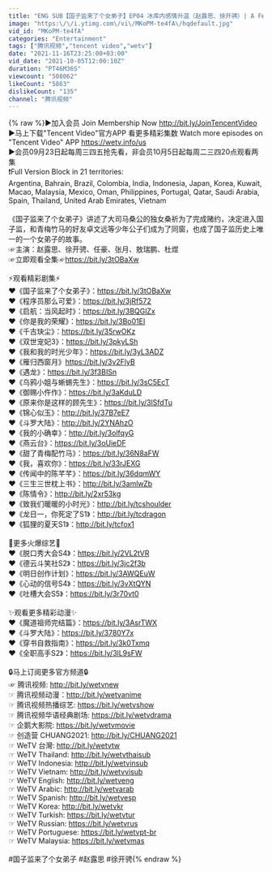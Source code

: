```yaml
---
title: "ENG SUB【国子监来了个女弟子】EP04 冰库内感情升温（赵露思、徐开骋）| A Female Student Arrives at the Imperial College"
image: "https:\/\/i.ytimg.com\/vi\/MKoPM-te4fA\/hqdefault.jpg"
vid_id: "MKoPM-te4fA"
categories: "Entertainment"
tags: ["腾讯视频","tencent video","wetv"]
date: "2021-11-16T23:25:00+03:00"
vid_date: "2021-10-05T12:00:10Z"
duration: "PT46M36S"
viewcount: "508062"
likeCount: "5863"
dislikeCount: "135"
channel: "腾讯视频"
---
```

{% raw %}▶加入会员 Join Membership Now <a rel="nofollow" target="blank" href="http://bit.ly/JoinTencentVideo">http://bit.ly/JoinTencentVideo</a><br />▶马上下载&quot;Tencent Video&quot;官方APP 看更多精彩集数 Watch more episodes on &quot;Tencent Video&quot; APP <a rel="nofollow" target="blank" href="https://wetv.info/us">https://wetv.info/us</a><br />▶会员09月23日起每周三四五抢先看，非会员10月5日起每周二三四20点观看两集<br />❗Full Version Block in 21 territories:<br />Argentina, Bahrain, Brazil, Colombia, India, Indonesia, Japan, Korea, Kuwait, Macao, Malaysia, Mexico, Oman, Philippines, Portugal, Qatar, Saudi Arabia, Spain, Thailand, United Arab Emirates, Vietnam<br /><br />《国子监来了个女弟子》讲述了大司马桑公的独女桑祈为了完成赌约，决定进入国子监，和青梅竹马的好友卓文远等少年公子们成为了同窗，也成了国子监历史上唯一的一个女弟子的故事。<br />☞主演：赵露思、徐开骋、任豪、张月、敖瑞鹏、杜煜<br />☞立即观看全集☞<a rel="nofollow" target="blank" href="https://bit.ly/3tOBaXw">https://bit.ly/3tOBaXw</a><br /><br />⚡️观看精彩剧集⚡️<br />♥《国子监来了个女弟子》：<a rel="nofollow" target="blank" href="https://bit.ly/3tOBaXw">https://bit.ly/3tOBaXw</a><br />♥《程序员那么可爱》：<a rel="nofollow" target="blank" href="https://bit.ly/3jRf572">https://bit.ly/3jRf572</a><br />♥《启航：当风起时》：<a rel="nofollow" target="blank" href="https://bit.ly/3BQGlZx">https://bit.ly/3BQGlZx</a><br />♥《你是我的荣耀》：<a rel="nofollow" target="blank" href="https://bit.ly/3Bo01EI">https://bit.ly/3Bo01EI</a><br />♥《千古玦尘》：<a rel="nofollow" target="blank" href="https://bit.ly/35rwOKz">https://bit.ly/35rwOKz</a><br />♥《双世宠妃3》：<a rel="nofollow" target="blank" href="https://bit.ly/3pkyLSh">https://bit.ly/3pkyLSh</a><br />♥《我和我的时光少年》：<a rel="nofollow" target="blank" href="https://bit.ly/3yL3ADZ">https://bit.ly/3yL3ADZ</a><br />♥《雁归西窗月》<a rel="nofollow" target="blank" href="https://bit.ly/3v2FlyB">https://bit.ly/3v2FlyB</a><br />♥《遇龙》：<a rel="nofollow" target="blank" href="https://bit.ly/3f3BISn">https://bit.ly/3f3BISn</a><br />♥《乌鸦小姐与蜥蜴先生》：<a rel="nofollow" target="blank" href="https://bit.ly/3sC5EcT">https://bit.ly/3sC5EcT</a><br />♥《御赐小仵作》：<a rel="nofollow" target="blank" href="https://bit.ly/3aKduLD">https://bit.ly/3aKduLD</a><br />♥《原来你是这样的顾先生》：<a rel="nofollow" target="blank" href="https://bit.ly/3lSfdTu">https://bit.ly/3lSfdTu</a><br />♥《锦心似玉》：<a rel="nofollow" target="blank" href="http://bit.ly/37B7eE7">http://bit.ly/37B7eE7</a><br />♥《斗罗大陆》：<a rel="nofollow" target="blank" href="http://bit.ly/2YNAhzO">http://bit.ly/2YNAhzO</a><br />♥《我的小确幸》：<a rel="nofollow" target="blank" href="http://bit.ly/3olfqyG">http://bit.ly/3olfqyG</a><br />♥《燕云台》：<a rel="nofollow" target="blank" href="https://bit.ly/3oUieDF">https://bit.ly/3oUieDF</a><br />♥《甜了青梅配竹马》：<a rel="nofollow" target="blank" href="https://bit.ly/36N8aFW">https://bit.ly/36N8aFW</a><br />♥《我，喜欢你》：<a rel="nofollow" target="blank" href="https://bit.ly/33rJEXG">https://bit.ly/33rJEXG</a><br />♥《传闻中的陈芊芊》：<a rel="nofollow" target="blank" href="https://bit.ly/36dqmWY">https://bit.ly/36dqmWY</a><br />♥《三生三世枕上书》：<a rel="nofollow" target="blank" href="http://bit.ly/3amlwZb">http://bit.ly/3amlwZb</a><br />♥《陈情令》：<a rel="nofollow" target="blank" href="http://bit.ly/2xr53kg">http://bit.ly/2xr53kg</a><br />♥《致我们暖暖的小时光》：<a rel="nofollow" target="blank" href="http://bit.ly/tcshoulder">http://bit.ly/tcshoulder</a><br />♥《龙日一，你死定了S1》：<a rel="nofollow" target="blank" href="http://bit.ly/tcdragon">http://bit.ly/tcdragon</a><br />♥《狐狸的夏天S1》：<a rel="nofollow" target="blank" href="http://bit.ly/tcfox1">http://bit.ly/tcfox1</a><br /><br />🚀更多火爆综艺🚀<br />♥《脱口秀大会S4》：<a rel="nofollow" target="blank" href="https://bit.ly/2VL2tVR">https://bit.ly/2VL2tVR</a><br />♥《德云斗笑社S2》：<a rel="nofollow" target="blank" href="https://bit.ly/3jc2f3b">https://bit.ly/3jc2f3b</a><br />♥《明日创作计划》：<a rel="nofollow" target="blank" href="https://bit.ly/3AWQEuW">https://bit.ly/3AWQEuW</a><br />♥《心动的信号S4》：<a rel="nofollow" target="blank" href="https://bit.ly/3vXtQYN">https://bit.ly/3vXtQYN</a><br />♥《吐槽大会S5》：<a rel="nofollow" target="blank" href="https://bit.ly/3r70vt0">https://bit.ly/3r70vt0</a><br /><br />✨观看更多精彩动漫✨<br />♥《魔道祖师完结篇》：<a rel="nofollow" target="blank" href="https://bit.ly/3AsrTWX">https://bit.ly/3AsrTWX</a><br />♥《斗罗大陆》：<a rel="nofollow" target="blank" href="https://bit.ly/3780Y7x">https://bit.ly/3780Y7x</a><br />♥《穿书自救指南》：<a rel="nofollow" target="blank" href="https://bit.ly/3k0Txmq">https://bit.ly/3k0Txmq</a><br />♥《全职高手S2》：<a rel="nofollow" target="blank" href="https://bit.ly/3lL9sFW">https://bit.ly/3lL9sFW</a><br /><br />🔒马上订阅更多官方频道🔒<br />☞ 腾讯视频: <a rel="nofollow" target="blank" href="http://bit.ly/wetvnew">http://bit.ly/wetvnew</a><br />☞ 腾讯视频动漫：<a rel="nofollow" target="blank" href="http://bit.ly/wetvanime">http://bit.ly/wetvanime</a><br />☞ 腾讯视频热播综艺: <a rel="nofollow" target="blank" href="https://bit.ly/wetvshow">https://bit.ly/wetvshow</a><br />☞ 腾讯视频华语经典剧场: <a rel="nofollow" target="blank" href="https://bit.ly/wetvdrama">https://bit.ly/wetvdrama</a><br />☞ 企鹅大影院: <a rel="nofollow" target="blank" href="https://bit.ly/wetvmovie">https://bit.ly/wetvmovie</a><br />☞ 创造营 CHUANG2021: <a rel="nofollow" target="blank" href="http://bit.ly/CHUANG2021">http://bit.ly/CHUANG2021</a><br />☞ WeTV 台灣: <a rel="nofollow" target="blank" href="http://bit.ly/wetvtw">http://bit.ly/wetvtw</a><br />☞ WeTV Thailand: <a rel="nofollow" target="blank" href="http://bit.ly/wetvthaisub">http://bit.ly/wetvthaisub</a><br />☞ WeTV Indonesia: <a rel="nofollow" target="blank" href="http://bit.ly/wetvinsub">http://bit.ly/wetvinsub</a><br />☞ WeTV Vietnam: <a rel="nofollow" target="blank" href="http://bit.ly/wetvvisub">http://bit.ly/wetvvisub</a><br />☞ WeTV English: <a rel="nofollow" target="blank" href="http://bit.ly/wetveng">http://bit.ly/wetveng</a><br />☞ WeTV Arabic: <a rel="nofollow" target="blank" href="http://bit.ly/wetvarab">http://bit.ly/wetvarab</a><br />☞ WeTV Spanish: <a rel="nofollow" target="blank" href="http://bit.ly/wetvesp">http://bit.ly/wetvesp</a><br />☞ WeTV Korea: <a rel="nofollow" target="blank" href="http://bit.ly/wetvkr">http://bit.ly/wetvkr</a><br />☞ WeTV Turkish: <a rel="nofollow" target="blank" href="https://bit.ly/wetvtur">https://bit.ly/wetvtur</a><br />☞ WeTV Russian: <a rel="nofollow" target="blank" href="https://bit.ly/wetvrus">https://bit.ly/wetvrus</a><br />☞ WeTV Portuguese: <a rel="nofollow" target="blank" href="https://bit.ly/wetvpt-br">https://bit.ly/wetvpt-br</a><br />☞ WeTV Malaysia: <a rel="nofollow" target="blank" href="https://bit.ly/wetvmas">https://bit.ly/wetvmas</a><br /><br />#国子监来了个女弟子 #赵露思 #徐开骋{% endraw %}
